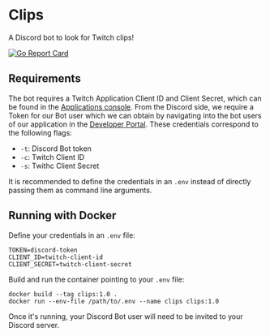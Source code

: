 # Clips

A Discord bot to look for Twitch clips!

[![Go Report Card](https://goreportcard.com/badge/github.com/tomasfarias/clips)](https://goreportcard.com/report/github.com/tomasfarias/clips)

## Requirements

The bot requires a Twitch Application Client ID and Client Secret, which can be found in the [Applications console](https://dev.twitch.tv/console/apps). From the Discord side, we require a Token for our Bot user which we can obtain by navigating into the bot users of our application in the [Developer Portal](https://discord.com/developers/applications). These credentials correspond to the following flags:
  * `-t`: Discord Bot token
  * `-c`: Twitch Client ID
  * `-s`: Twithc Client Secret

It is recommended to define the credentials in an `.env` instead of directly passing them as command line arguments.

## Running with Docker

Define your credentials in an `.env` file:

```
TOKEN=discord-token
CLIENT_ID=twitch-client-id
CLIENT_SECRET=twitch-client-secret
```

Build and run the container pointing to your `.env` file:

```
docker build --tag clips:1.0 .
docker run --env-file /path/to/.env --name clips clips:1.0
```

Once it's running, your Discord Bot user will need to be invited to your Discord server.

